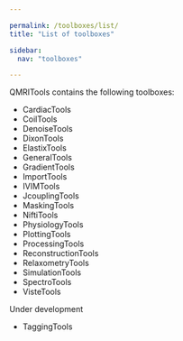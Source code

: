 ```yaml
---

permalink: /toolboxes/list/
title: "List of toolboxes"

sidebar:
  nav: "toolboxes"

---
```


QMRITools contains the following toolboxes:

-   CardiacTools
-   CoilTools
-   DenoiseTools
-   DixonTools
-   ElastixTools
-   GeneralTools
-   GradientTools
-   ImportTools
-   IVIMTools
-   JcouplingTools
-   MaskingTools
-   NiftiTools
-   PhysiologyTools
-   PlottingTools
-   ProcessingTools
-   ReconstructionTools
-   RelaxometryTools
-   SimulationTools
-   SpectroTools
-   VisteTools

Under development

-   TaggingTools
